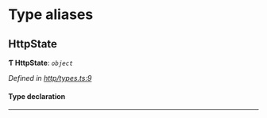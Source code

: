 

# Type aliases

<a id="httpstate"></a>

##  HttpState

**Ƭ HttpState**: *`object`*

*Defined in [http/types.ts:9](https://github.com/polkadot-js/api/blob/5a292db/packages/rpc-provider/src/http/types.ts#L9)*

#### Type declaration

___

